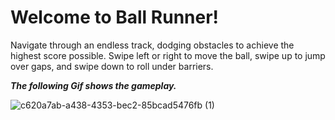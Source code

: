 
# Welcome to Ball Runner! 
Navigate through an endless track, dodging obstacles to achieve the highest score possible. Swipe left or right to move the ball, swipe up to jump over gaps, and swipe down to roll under barriers. 

***The following Gif shows the gameplay.***

![c620a7ab-a438-4353-bec2-85bcad5476fb (1)](https://github.com/Saif-Hossain-Mredul/ball-runner/assets/69457175/6362b4a2-5252-417f-847d-7f2826662694)

